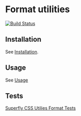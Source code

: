 # Format utilities


[![Build Status](https://travis-ci.org/superflycss/utilities-format.svg?branch=master)](https://travis-ci.org/superflycss/utilities-format)

## Installation

See [Installation](https://github.com/superflycss/superflycss/#installation).

## Usage

See [Usage](https://github.com/superflycss/superflycss/#usage)

## Tests

[Superfly CSS Utilies Format Tests](https://superflycss.github.io/utilities-format/target/test/html/)
